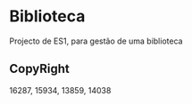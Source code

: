 # Biblioteca
Projecto de ES1, para gestão de uma biblioteca

## CopyRight

16287, 15934, 13859, 14038
